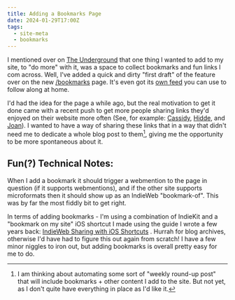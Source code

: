 ```yaml
---
title: Adding a Bookmarks Page
date: 2024-01-29T17:00Z
tags:
  - site-meta
  - bookmarks
---
```

I mentioned over on [The Underground](https://theunderground.blog/) that one thing I wanted to add to my site, to "do more" with it, was a space to collect bookmarks and fun links I com across. Well, I've added a quick and dirty "first draft" of the feature over on the new [/bookmarks](https://chrismcleod.dev/bookmarks/) page. It's even got its [own feed](https://chrismcleod.dev/bookmarks/feed.xml) you can use to follow along at home.

I'd had the idea for the page a while ago, but the real motivation to get it done came with a recent push to get more people sharing links they'd enjoyed on their website more often (See, for example: [Cassidy](https://blog.cassidoo.co/post/human-curation/), [Hidde](https://hidde.blog/sharing-links/), and [Joan](https://joanwestenberg.com/blog/curation-is-the-last-best-hope-of-intelligent-discourse)). I wanted to have a way of sharing these links that in a way that didn't need me to dedicate a whole blog post to them[^1], giving me the opportunity to be more spontaneous about it.

## Fun(?) Technical Notes:

When I add a bookmark it should trigger a webmention to the page in question (if it supports webmentions), and if the other site supports microformats then it should show up as an IndieWeb "bookmark-of". This was by far the most fiddly bit to get right.

In terms of adding bookmarks - I'm using a combination of IndieKit and a "bookmark on my site" iOS shortcut I made using the guide I wrote a few years back: [IndieWeb Sharing with iOS Shortcuts](https://chrismcleod.dev/blog/indieweb-sharing-with-ios-shortcuts/) . Hurrah for blog archives, otherwise I'd have had to figure this out again from scratch! I have a few minor niggles to iron out, but adding bookmarks is overall pretty easy for me to do.

[^1]: I am thinking about automating some sort of "weekly round-up post" that will include bookmarks + other content I add to the site. But not yet, as I don't quite have everything in place as I'd like it.
